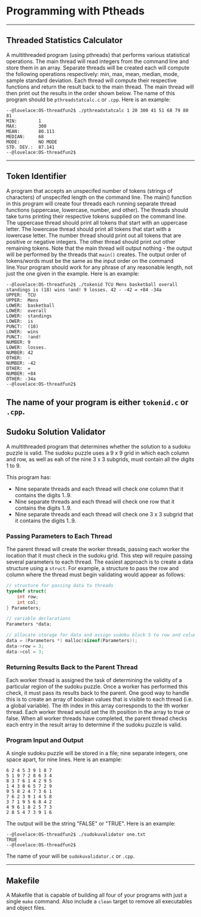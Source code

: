 # Programming with Ptheads
---

## Threaded Statistics Calculator
A multithreaded program (using pthreads) that performs various statistical operations. The main thread will read integers from the command line and store them in an array. Separate threads will be created each will compute the following operations respectively: min, max, mean, median, mode, sample standard deviation. Each thread will compute their respective functions and return the result back to the main thread. The main thread will then print out the results in the order shown below. The name of this program should be `pthreadstatcalc.c` or `.cpp`. Here is an example:
```text
--@lovelace:OS-threadfun2$ ./pthreadstatcalc 1 20 300 41 51 68 79 80 81
MIN:        1
MAX:        300
MEAN:       80.111
MEDIAN:     68
MODE:       NO MODE
STD. DEV.:  87.141
--@lovelace:OS-threadfun2$
```

---

## Token Identifier
A program that accepts an unspecifed number of tokens (strings of characters) of unspecifed length on the command line. The main() function in this program will create four threads each running separate thread functions (uppercase, lowercase, number, and other). The threads should take turns printing their respective tokens supplied on the command line. The uppercase thread should print all tokens that start with an uppercase letter. The lowercase thread should print all tokens that start with a lowercase letter. The number thread should print out all tokens that are positive or negative integers. The other thread should print out other remaining tokens. Note that the main thread will output nothing - the output will be performed by the threads that `main()` creates. The output order of tokens/words must be the same as the input order on the command line.Your program should work for any phrase of any reasonable length, not just the one given in the example. Here is an example:
```text
--@lovelace:OS-threadfun2$ ./tokenid TCU Mens basketball overall standings is (18) wins !and! 9 losses. 42 - -42 = +84 -34a
UPPER:  TCU
UPPER:  Mens
LOWER:  basketball
LOWER:  overall
LOWER:  standings
LOWER:  is
PUNCT:  (18)
LOWER:  wins
PUNCT:  !and!
NUMBER: 9
LOWER:  losses.
NUMBER: 42
OTHER:  -
NUMBER: -42
OTHER:  =
NUMBER: +84
OTHER: -34a
--@lovelace:OS-threadfun2$
```
The name of your program is either `tokenid.c` or `.cpp`.
---

## Sudoku Solution Validator
A multithreaded program that determines whether the solution to a sudoku puzzle is valid. The sudoku puzzle uses a 9 x 9 grid in which each column and row, as well as eah of the nine 3 x 3 subgrids, must contain all the digits 1 to 9. 

This program has:
+ Nine separate threads and each thread will check one column that it contains the digits 1..9.
+ Nine separate threads and each thread will check one row that it contains the digits 1..9.
+ Nine separate threads and each thread will check one 3 x 3 subgrid that it contains the digits 1..9.

### Passing Parameters to Each Thread
The parent thread will create the worker threads, passing each worker the location that it must check in the sudoku grid.  This step will require passing several parameters to each thread.  The easiest approach is to create a data structure using a `struct`.  For example, a structure to pass the row and column where the thread must begin validating would appear as follows:
```c
// structure for passing data to threads
typedef struct{
    int row;
    int col;
} Parameters;

// variable declarations
Parameters *data;

// allocate storage for data and assign sudoku block 5 to row and column.
data = (Parameters *) malloc(sizeof(Parameters));
data->row = 3;
data->col = 3;
```  

### Returning Results Back to the Parent Thread
Each worker thread is assigned the task of determining the validity of a particular region of the sudoku puzzle.  Once a worker has performed this check, it must pass its results back to the parent.  One good way to handle this is to create an array of boolean values that is visible to each thread (i.e. a global variable).  The ith index in this array corresponds to the ith worker thread.  Each worker thread would set the ith position in the array to true or false.  When all worker threads have completed, the parent thread checks each entry in the result array to determine if the sudoku puzzle is valid.

### Program Input and Output
A single sudoku puzzle will be stored in a file; nine separate integers, one space apart, for nine lines.  Here is an example:
```text
6 2 4 5 3 9 1 8 7
5 1 9 7 2 8 6 3 4
8 3 7 6 1 4 2 9 5
1 4 3 8 6 5 7 2 9
9 5 8 2 4 7 3 6 1
7 6 2 3 9 1 4 5 8
3 7 1 9 5 6 8 4 2
4 9 6 1 8 2 5 7 3
2 8 5 4 7 3 9 1 6
```
The output will be the string "FALSE" or "TRUE".  Here is an example:

```text
--@lovelace:OS-threadfun2$ ./sudokuvalidator one.txt
TRUE
--@lovelace:OS-threadfun2$
```

The name of your will be `sudokuvalidator.c` or `.cpp`.

---

## Makefile
A Makefile that is capable of building all four of your programs with just a single `make` command.  Also include a `clean` target to remove all executables and object files.
